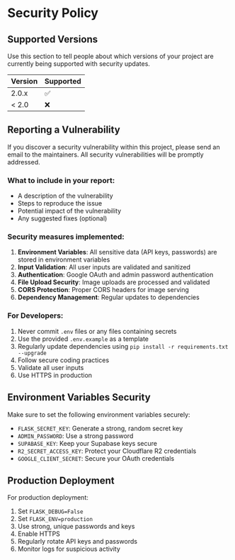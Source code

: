 # Security Policy

## Supported Versions

Use this section to tell people about which versions of your project are currently being supported with security updates.

| Version | Supported          |
| ------- | ------------------ |
| 2.0.x   | :white_check_mark: |
| < 2.0   | :x:                |

## Reporting a Vulnerability

If you discover a security vulnerability within this project, please send an email to the maintainers. All security vulnerabilities will be promptly addressed.

### What to include in your report:

- A description of the vulnerability
- Steps to reproduce the issue  
- Potential impact of the vulnerability
- Any suggested fixes (optional)

### Security measures implemented:

1. **Environment Variables**: All sensitive data (API keys, passwords) are stored in environment variables
2. **Input Validation**: All user inputs are validated and sanitized
3. **Authentication**: Google OAuth and admin password authentication
4. **File Upload Security**: Image uploads are processed and validated
5. **CORS Protection**: Proper CORS headers for image serving
6. **Dependency Management**: Regular updates to dependencies

### For Developers:

1. Never commit `.env` files or any files containing secrets
2. Use the provided `.env.example` as a template
3. Regularly update dependencies using `pip install -r requirements.txt --upgrade`
4. Follow secure coding practices
5. Validate all user inputs
6. Use HTTPS in production

## Environment Variables Security

Make sure to set the following environment variables securely:

- `FLASK_SECRET_KEY`: Generate a strong, random secret key
- `ADMIN_PASSWORD`: Use a strong password
- `SUPABASE_KEY`: Keep your Supabase keys secure
- `R2_SECRET_ACCESS_KEY`: Protect your Cloudflare R2 credentials
- `GOOGLE_CLIENT_SECRET`: Secure your OAuth credentials

## Production Deployment

For production deployment:

1. Set `FLASK_DEBUG=False`
2. Set `FLASK_ENV=production`
3. Use strong, unique passwords and keys
4. Enable HTTPS
5. Regularly rotate API keys and passwords
6. Monitor logs for suspicious activity